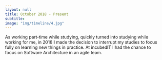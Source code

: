 ```yaml
---
layout: null
title: October 2018 - Present
subtitle:
image: "img/timeline/4.jpg"
---
```

As working part-time while studying, quickly turned into studying while working for me, in 2018 I made the decision to interrupt my studies to focus fully on learning new things in practice. At incubedIT I had the chance to focus on Software Architecture in an agile team. 